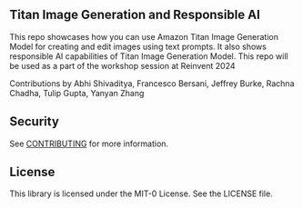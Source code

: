 ## Titan Image Generation and Responsible AI

This repo showcases how you can use Amazon Titan Image Generation Model for creating and edit images using text prompts. It also shows responsible AI capabilities of Titan Image Generation Model. This repo will be used as a part of the workshop session at Reinvent 2024

Contributions by Abhi Shivaditya, Francesco Bersani, Jeffrey Burke, Rachna Chadha, Tulip Gupta, Yanyan Zhang
## Security

See [CONTRIBUTING](CONTRIBUTING.md#security-issue-notifications) for more information.

## License

This library is licensed under the MIT-0 License. See the LICENSE file.

